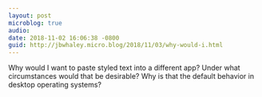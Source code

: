 ```yaml
---
layout: post
microblog: true
audio: 
date: 2018-11-02 16:06:38 -0800
guid: http://jbwhaley.micro.blog/2018/11/03/why-would-i.html
---
```

Why would I want to paste styled text into a different app? Under what circumstances would that be desirable? Why is that the default behavior in desktop operating systems?
